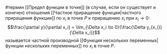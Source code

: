 #термин
[[Предел функции в точке]] (в случае, если он существует и конечен) отношения [[Частное приращение функции|частного приращения функции]] по $x_i$ в точке $P$ к приращению $x_i$ при $x_i \to 0$:$$\frac{\partial y}{\partial x_i} = \lim_{\Delta x_i \to 0}{\frac{\Delta y_{x_i}}{\Delta x_i}}$$
называется частной производной [[Функция нескольких переменных|функции нескольких переменных]] по $x_i$ в точке $P$.